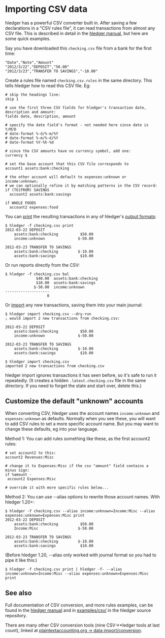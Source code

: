 # Importing CSV data

<div class=pagetoc>
<!-- toc -->
</div>

hledger has a powerful CSV converter built in. After saving a few
declarations in a "CSV rules file", it can read transactions from
almost any CSV file. This is described in detail in the [hledger manual][csv format],
but here are some quick examples.

Say you have downloaded this `checking.csv` file from a bank for the first time:
```csv
"Date","Note","Amount"
"2012/3/22","DEPOSIT","50.00"
"2012/3/23","TRANSFER TO SAVINGS","-10.00"
```

Create a rules file named `checking.csv.rules` in the same directory.
This tells hledger how to read this CSV file. Eg:
```rules
# skip the headings line:
skip 1

# use the first three CSV fields for hledger's transaction date, description and amount:
fields date, description, amount

# specify the date field's format - not needed here since date is Y/M/D
# date-format %-d/%-m/%Y
# date-format %-m/%-d/%Y
# date-format %Y-%h-%d

# since the CSV amounts have no currency symbol, add one:
currency $

# set the base account that this CSV file corresponds to
account1 assets:bank:checking

# the other account will default to expenses:unknown or income:unknown;
# we can optionally refine it by matching patterns in the CSV record:
if (TO|FROM) SAVINGS
  account2 assets:bank:savings

if WHOLE FOODS
  account2 expenses:food
```

You can [print] the resulting transactions in any of hledger's [output formats]:
```shell
$ hledger -f checking.csv print
2012-03-22 DEPOSIT
    assets:bank:checking          $50.00
    income:unknown               $-50.00

2012-03-23 TRANSFER TO SAVINGS
    assets:bank:checking         $-10.00
    assets:bank:savings           $10.00

```

Or run reports directly from the CSV:
```shell
$ hledger -f checking.csv bal
              $40.00  assets:bank:checking
              $10.00  assets:bank:savings
             $-50.00  income:unknown
--------------------
                   0
```

Or [import] any new transactions, saving them into your main journal:

```shell
$ hledger import checking.csv --dry-run 
; would import 2 new transactions from checking.csv:

2012-03-22 DEPOSIT
    assets:bank:checking          $50.00
    income:unknown               $-50.00

2012-03-23 TRANSFER TO SAVINGS
    assets:bank:checking         $-10.00
    assets:bank:savings           $10.00

$ hledger import checking.csv
imported 2 new transactions from checking.csv
```

hledger import ignores transactions it has seen before, so it's safe
to run it repeatedly. (It creates a hidden `.latest.checking.csv` file
in the same directory. If you need to forget the state and start over,
delete this.)

## Customize the default "unknown" accounts

When converting CSV, hledger uses the account names `income:unknown`
and `expenses:unknown` as defaults. Normally when you see these, you
will want to add CSV rules to set a more specific account name.
But you may want to change these defaults, eg into your language.

Method 1:
You can add rules something like these, as the first account2 rules:

```rules
# set account2 to this:
account2 Revenues:Misc

# change it to Expenses:Misc if the csv "amount" field contains a minus sign:
if %amount -
 account2 Expenses:Misc

# override it with more specific rules below...
```

Method 2:
You can use --alias options to rewrite those account names.
With hledger 1.20+:

```shell
$ hledger -f checking.csv --alias income:unknown=Income:Misc --alias expenses:unknown=Expenses:Misc print
2012-03-22 DEPOSIT
    assets:bank:checking          $50.00
    Income:Misc                  $-50.00

2012-03-23 TRANSFER TO SAVINGS
    assets:bank:checking         $-10.00
    assets:bank:savings           $10.00

```

(Before hledger 1.20, --alias only worked with journal format so you had to pipe it like this:)

```shell
$ hledger -f checking.csv print | hledger -f- --alias income:unknown=Income:Misc --alias expenses:unknown=Expenses:Misc print
```


## See also

Full documentation of CSV conversion, and more rules examples, can be
found in the [hledger manual][csv format] and in [examples/csv/] in the 
hledger source repository.

There are many other CSV conversion tools (nine CSV->*ledger tools at last count), linked at
[plaintextaccounting.org -> data import/conversion](https://plaintextaccounting.org/#data-importconversion).


[output formats]: hledger.html#output-format
[csv format]: hledger.html#csv-format
[print]: hledger.html#print
[import]: hledger.html#import
[examples/csv/]: https://github.com/simonmichael/hledger/tree/master/examples/csv
